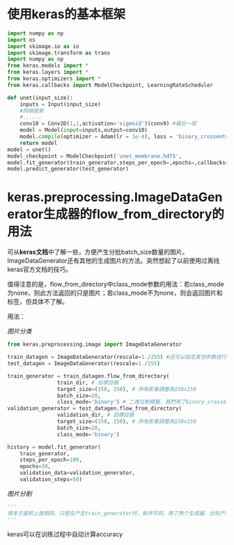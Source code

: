 # 使用keras的基本框架

```python
import numpy as np 
import os
import skimage.io as io
import skimage.transform as trans
import numpy as np
from keras.models import *
from keras.layers import *
from keras.optimizers import *
from keras.callbacks import ModelCheckpoint, LearningRateScheduler

def unet(input_size):
    inputs = Input(input_size)
    #网络框架
    #......
    conv10 = Conv2D(1,1,activation='sigmoid')(conv9) #最后一层
    model = Model(input=inputs,output=conv10)
    model.compile(optimizer = Adam(lr = 1e-4), loss = 'binary_crossentropy', 			metrics['accuracy'])
    return model
model = unet()
model_checkpoint = ModelCheckpoint('unet_membrane.hdf5', 							monitor='loss',verbose=1, save_best_only=True)
model.fit_generator(train_generator,steps_per_epoch=,epochs=,callbacks=					[model_checkpoint]) #generator是生成训练数据的生成器
model.predict_generator(test_generator)
```

# keras.preprocessing.ImageDataGenerator生成器的flow_from_directory的用法

可从**keras文档**中了解一些，方便产生分批batch_size数量的图片。ImageDataGenerator还有其他的生成图片的方法。突然想起了以前使用过离线keras官方文档的技巧。

值得注意的是，flow_from_directory中class_mode参数的用法：若class_mode为none，则此方法返回的只是图片；若class_mode不为none，则会返回图片和标签，但具体不了解。

用法：

*图片分类*

```python
from keras.preprocessing.image import ImageDataGenerator

train_datagen = ImageDataGenerator(rescale=1./255) #还可以指定其他参数进行数据增强
test_datagen = ImageDataGenerator(rescale=1./255)

train_generator = train_datagen.flow_from_directory(
                train_dir, # 目標目錄
                target_size=(150, 150), # 所有影象調整為150x150
                batch_size=20,
                class_mode='binary') # 二進位制標籤，我們用了binary_crossentropy損失函式
validation_generator = test_datagen.flow_from_directory(
                validation_dir, # 目標目錄
                target_size=(150, 150), # 所有影象調整為150x150
                batch_size=20,
                class_mode='binary')

history = model.fit_generator(
    train_generator,
    steps_per_epoch=100,
    epochs=30,
    validation_data=validation_generator,
    validation_steps=50)
```

*图片分割*

```python
'''
很多方面和上面相同，只是在产生train_generator时，有所不同，用了两个生成器，分别产生图片和分割图片(标签)。
'''
```

keras可以在训练过程中自动计算accuracy




